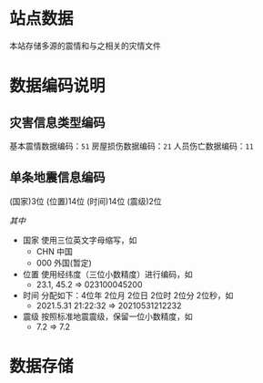 # 站点数据

本站存储多源的震情和与之相关的灾情文件



# 数据编码说明

## 灾害信息类型编码

基本震情数据编码：`51`
房屋损伤数据编码：`21`
人员伤亡数据编码：`11`

## 单条地震信息编码
(国家)3位  (位置)14位 (时间)14位  (震级)2位

*其中*
- 国家
    使用三位英文字母缩写，如
    - CHN 中国
    - 000 外国(暂定)
- 位置
    使用经纬度（三位小数精度）进行编码，如
    - 23.1, 45.2  =>   023100045200
- 时间 
    分配如下：4位年 2位月 2位日 2位时 2位分 2位秒，如
    - 2021.5.31 21:22:32   =>   20210531212232
- 震级
    按照标准地震震级，保留一位小数精度，如
    - 7.2  => 7.2  

# 数据存储










